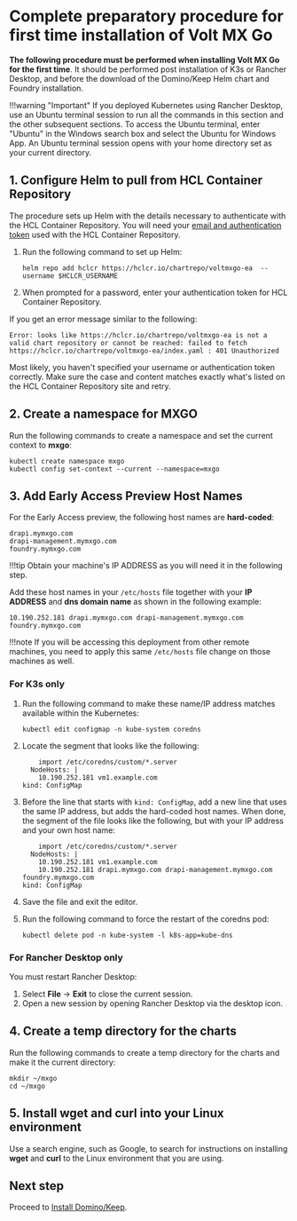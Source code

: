 # Complete preparatory procedure for first time installation of Volt MX Go

**The following procedure must be performed when installing Volt MX Go for the first time**. It should be performed post installation of K3s or Rancher Desktop, and before the download of the Domino/Keep Helm chart and Foundry installation.

!!!warning "Important"
    If you deployed Kubernetes using Rancher Desktop, use an Ubuntu terminal session to run all the commands in this section and the other subsequent sections. To access the Ubuntu terminal, enter "Ubuntu" in the Windows search box and select the Ubuntu for Windows App. An Ubuntu terminal session opens with your home directory set as your current directory.

## 1. Configure Helm to pull from HCL Container Repository

The procedure sets up Helm with the details necessary to authenticate with the HCL Container Repository. You will need your [email and authentication token](obtainauthenticationtoken.md) used with the HCL Container Repository.

1. Run the following command to set up Helm:

    ```
    helm repo add hclcr https://hclcr.io/chartrepo/voltmxgo-ea  --username $HCLCR_USERNAME
    ```

2. When prompted for a password, enter your authentication token for HCL Container Repository.

If you get an error message similar to the following:

``` { .yaml .no-copy }
Error: looks like https://hclcr.io/chartrepo/voltmxgo-ea is not a valid chart repository or cannot be reached: failed to fetch https://hclcr.io/chartrepo/voltmxgo-ea/index.yaml : 401 Unauthorized
```

Most likely, you haven't specified your username or authentication token correctly. Make sure the case and content matches exactly what's listed on the HCL Container Repository site and retry.

## 2. Create a namespace for MXGO

Run the following commands to create a namespace and set the current context to **mxgo**:

```
kubectl create namespace mxgo
kubectl config set-context --current --namespace=mxgo
```

## 3. Add Early Access Preview Host Names

For the Early Access preview, the following host names are **hard-coded**:

```
drapi.mymxgo.com
drapi-management.mymxgo.com
foundry.mymxgo.com
```

!!!tip
    Obtain your machine's IP ADDRESS as you will need it in the following step.

Add these host names in your `/etc/hosts` file together with your **IP ADDRESS** and **dns domain name** as shown in the following example:

```
10.190.252.181 drapi.mymxgo.com drapi-management.mymxgo.com foundry.mymxgo.com
```

!!!note
    If you will be accessing this deployment from other remote machines, you need to apply this same `/etc/hosts` file change on those machines as well.

### For K3s only

1. Run the following command to make these name/IP address matches available within the Kubernetes:

    ```
    kubectl edit configmap -n kube-system coredns
    ```

2. Locate the segment that looks like the following:

    ``` { .yaml .no-copy }
        import /etc/coredns/custom/*.server
      NodeHosts: |
        10.190.252.181 vm1.example.com
    kind: ConfigMap
    ```

3. Before the line that starts with `kind: ConfigMap`, add a new line that uses the same IP address, but adds the hard-coded host names. When done, the segment of the file looks like the following, but with your IP address and your own host name:

    ```{ .yaml .no-copy }
        import /etc/coredns/custom/*.server
      NodeHosts: |
        10.190.252.181 vm1.example.com
        10.190.252.181 drapi.mymxgo.com drapi-management.mymxgo.com foundry.mymxgo.com
    kind: ConfigMap
    ```

4. Save the file and exit the editor.
5. Run the following command to force the restart of the coredns pod:

    ```
    kubectl delete pod -n kube-system -l k8s-app=kube-dns
    ```

### For Rancher Desktop only

You must restart Rancher Desktop:

1. Select **File** &rarr; **Exit** to close the current session.
2. Open a new session by opening Rancher Desktop via the desktop icon.

## 4. Create a temp directory for the charts

Run the following commands to create a temp directory for the charts and make it the current directory:

```
mkdir ~/mxgo
cd ~/mxgo
```

## 5. Install wget and curl into your Linux environment

Use a search engine, such as Google, to search for instructions on installing **wget** and **curl** to the Linux environment that you are using.

## Next step

Proceed to [Install Domino/Keep](downloadhelmchart.md).